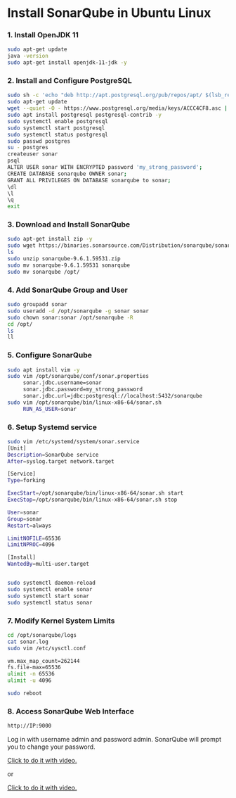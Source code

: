 # Install SonarQube in Ubuntu Linux 

### 1. Install OpenJDK 11
```bash
sudo apt-get update
java -version
sudo apt-get install openjdk-11-jdk -y
```
### 2. Install and Configure PostgreSQL
```bash
sudo sh -c 'echo "deb http://apt.postgresql.org/pub/repos/apt/ $(lsb_release -cs)-pgdg main" > /etc/apt/sources.list.d/pgdg.list'
sudo apt-get update
wget --quiet -O - https://www.postgresql.org/media/keys/ACCC4CF8.asc | sudo apt-key add -
sudo apt install postgresql postgresql-contrib -y
sudo systemctl enable postgresql
sudo systemctl start postgresql
sudo systemctl status postgresql
sudo passwd postgres
su - postgres
createuser sonar
psql
ALTER USER sonar WITH ENCRYPTED password 'my_strong_password';
CREATE DATABASE sonarqube OWNER sonar;
GRANT ALL PRIVILEGES ON DATABASE sonarqube to sonar;
\dl
\l
\q
exit
```

### 3. Download and Install SonarQube
```bash
sudo apt-get install zip -y
sudo wget https://binaries.sonarsource.com/Distribution/sonarqube/sonarqube-9.6.1.59531.zip
ls
sudo unzip sonarqube-9.6.1.59531.zip
sudo mv sonarqube-9.6.1.59531 sonarqube
sudo mv sonarqube /opt/
```

### 4. Add SonarQube Group and User
```bash
sudo groupadd sonar
sudo useradd -d /opt/sonarqube -g sonar sonar
sudo chown sonar:sonar /opt/sonarqube -R
cd /opt/
ls
ll
```

### 5. Configure SonarQube
```bash
sudo apt install vim -y
sudo vim /opt/sonarqube/conf/sonar.properties
     sonar.jdbc.username=sonar
     sonar.jdbc.password=my_strong_password
     sonar.jdbc.url=jdbc:postgresql://localhost:5432/sonarqube
sudo vim /opt/sonarqube/bin/linux-x86-64/sonar.sh
     RUN_AS_USER=sonar
```


### 6. Setup Systemd service
```bash
sudo vim /etc/systemd/system/sonar.service
[Unit]
Description=SonarQube service
After=syslog.target network.target

[Service]
Type=forking

ExecStart=/opt/sonarqube/bin/linux-x86-64/sonar.sh start
ExecStop=/opt/sonarqube/bin/linux-x86-64/sonar.sh stop

User=sonar
Group=sonar
Restart=always

LimitNOFILE=65536
LimitNPROC=4096

[Install]
WantedBy=multi-user.target


sudo systemctl daemon-reload
sudo systemctl enable sonar
sudo systemctl start sonar
sudo systemctl status sonar
```

### 7. Modify Kernel System Limits
```bash
cd /opt/sonarqube/logs
cat sonar.log
sudo vim /etc/sysctl.conf

vm.max_map_count=262144
fs.file-max=65536
ulimit -n 65536
ulimit -u 4096

sudo reboot
```
### 8. Access SonarQube Web Interface
```bash
http://IP:9000
```
Log in with username admin and password admin. SonarQube will prompt you to change your password.


[Click to do it with video.](https://drive.google.com/file/d/1IsIoMI6sAIJkCgy3UcAf20k0h6-dQt2k/view?usp=sharing)

or

[Click to do it with video.](https://www.youtube.com/watch?v=GTCQdgtd9mo)